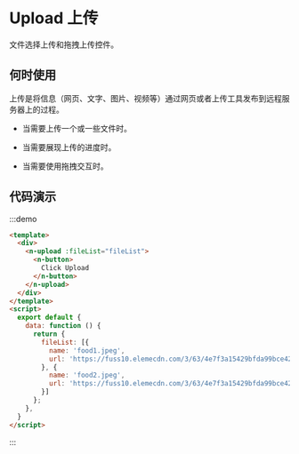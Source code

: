 # Upload 上传
文件选择上传和拖拽上传控件。

## 何时使用
上传是将信息（网页、文字、图片、视频等）通过网页或者上传工具发布到远程服务器上的过程。

- 当需要上传一个或一些文件时。

- 当需要展现上传的进度时。

- 当需要使用拖拽交互时。

## 代码演示

:::demo

```html
<template>
  <div>
    <n-upload :fileList="fileList">
      <n-button>
        Click Upload
      </n-button>
    </n-upload>
  </div>
</template>
<script>
  export default {
    data: function () {
      return {
        fileList: [{
          name: 'food1.jpeg',
          url: 'https://fuss10.elemecdn.com/3/63/4e7f3a15429bfda99bce42a18cdd1jpeg.jpeg'
        }, {
          name: 'food2.jpeg',
          url: 'https://fuss10.elemecdn.com/3/63/4e7f3a15429bfda99bce42a18cdd1jpeg.jpeg'
        }]
      };
    },
  }
</script>
```
:::